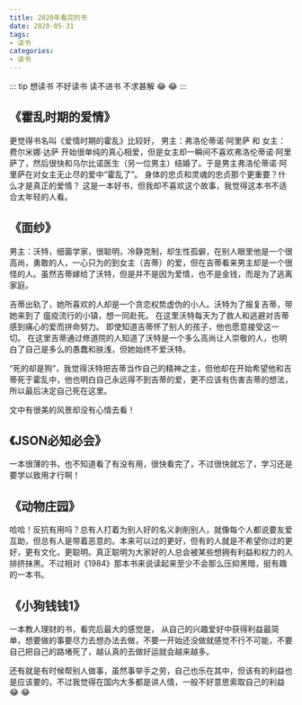 ```yaml
---
title: 2020年看完的书
date: 2020-05-31
tags:
- 读书
categories:
- 读书
---
```

::: tip
想读书 不好读书 读不进书  不求甚解 :joy: :joy:
:::
<!-- more -->
## 《霍乱时期的爱情》  

 更觉得书名叫《爱情时期的霍乱》比较好， 男主：弗洛伦蒂诺·阿里萨 和 女主：费尔米娜·达萨 开始很单纯的真心相爱，但是女主却一瞬间不喜欢弗洛伦蒂诺·阿里萨了，然后很快和乌尔比诺医生（另一位男主）结婚了。于是男主弗洛伦蒂诺·阿里萨在对女主无止尽的爱中“霍乱了”。
 身体的忠贞和灵魂的忠贞那个更重要？什么才是真正的爱情？
 这是一本好书，但我却不喜欢这个故事，我觉得这本书不适合太年轻的人看。

## 《面纱》  

男主：沃特，细菌学家，很聪明，冷静克制，却生性孤僻，在别人眼里他是一个很高尚，勇敢的人，一心只为的到女主（吉蒂）的爱，但在吉蒂看来男主却是一个很怪的人。虽然吉蒂嫁给了沃特，但是并不是因为爱情，也不是金钱，而是为了逃离家庭。

吉蒂出轨了，她所喜欢的人却是一个贪恋权势虚伪的小人。沃特为了报复吉蒂，带她来到了
瘟疫流行的小镇，想一同赴死。 在这里沃特每天为了救人和逃避对吉蒂感到痛心的爱而拼命努力。
即使知道吉蒂怀了别人的孩子，他也愿意接受这一切。 在这里吉蒂通过修道院的人知道了沃特是一个多么高尚让人崇敬的人，也明白了自己是多么的愚蠢和肤浅，但她始终不爱沃特。

“死的却是狗”，我觉得沃特把吉蒂当作自己的精神之主，但他却在开始希望他和吉蒂死于霍乱中，他也明白自己永远得不到吉蒂的爱，更不应该有伤害吉蒂的想法， 所以最后决定自己死在这里。

文中有很美的风景却没有心情去看！

## 《JSON必知必会》

  一本很薄的书，也不知道看了有没有用，很快看完了，不过很快就忘了，学习还是要学以致用才行啊！

## 《动物庄园》
  
  哈哈！反抗有用吗？总有人打着为别人好的名义剥削别人，就像每个人都说要友爱互助，但总有人是带着恶意的。本来可以过的更好，但有的人就是不希望你过的更好，更有文化，更聪明。真正聪明为大家好的人总会被某些想拥有利益和权力的人排挤抹黑。不过相对《1984》那本书来说读起来至少不会那么压抑黑暗，挺有趣的一本书。

## 《小狗钱钱1》
  
  一本教人理财的书，看完后最大的感觉是， 从自己的兴趣爱好中获得利益最简单，想要做的事要尽力去想办法去做，不要一开始还没做就感觉不行不可能，不要自己把自己的路堵死了，越认真的去做好运就会越来越多。

 还有就是有时候帮别人做事，虽然事举手之劳，自己也乐在其中，但该有的利益也是应该要的，不过我觉得在国内大多都是讲人情，一般不好意思索取自己的利益 :joy: :joy:
